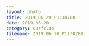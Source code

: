 ```yaml
---
layout: photo
title: 2019_06_20_P1130780
date: 2019-06-20
category: surfclub
filename: 2019_06_20_P1130780
---
```

